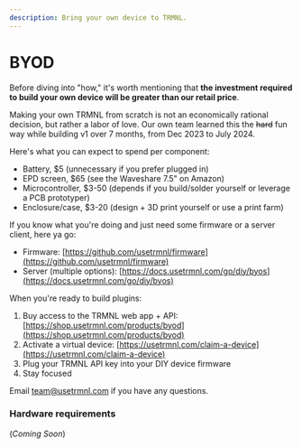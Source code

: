 ```yaml
---
description: Bring your own device to TRMNL.
---
```


# BYOD

Before diving into "how," it's worth mentioning that **the investment required to build your own device will be greater than our retail price**.&#x20;

Making your own TRMNL from scratch is not an economically rational decision, but rather a labor of love. Our own team learned this the ~~hard~~ fun way while building v1 over 7 months, from Dec 2023 to July 2024.

Here's what you can expect to spend per component:

* Battery, $5 (unnecessary if you prefer plugged in)
* EPD screen, $65 (see the Waveshare 7.5" on Amazon)
* Microcontroller, $3-50 (depends if you build/solder yourself or leverage a PCB prototyper)
* Enclosure/case, $3-20 (design + 3D print yourself or use a print farm)

If you know what you're doing and just need some firmware or a server client, here ya go:

* Firmware: [https://github.com/usetrmnl/firmware](https://github.com/usetrmnl/firmware)
* Server (multiple options): [https://docs.usetrmnl.com/go/diy/byos](https://docs.usetrmnl.com/go/diy/byos)

When you're ready to build plugins:

1. Buy access to the TRMNL web app + API: [https://shop.usetrmnl.com/products/byod](https://shop.usetrmnl.com/products/byod)
2. Activate a virtual device: [https://usetrmnl.com/claim-a-device](https://usetrmnl.com/claim-a-device)
3. Plug your TRMNL API key into your DIY device firmware
4. Stay focused

Email team@usetrmnl.com if you have any questions.

### Hardware requirements

(_Coming Soon_)

